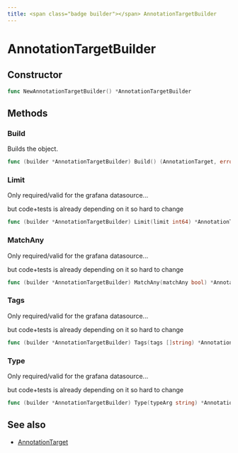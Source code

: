 ```yaml
---
title: <span class="badge builder"></span> AnnotationTargetBuilder
---
```

# <span class="badge builder"></span> AnnotationTargetBuilder

## Constructor

```go
func NewAnnotationTargetBuilder() *AnnotationTargetBuilder
```
## Methods

### <span class="badge object-method"></span> Build

Builds the object.

```go
func (builder *AnnotationTargetBuilder) Build() (AnnotationTarget, error)
```

### <span class="badge object-method"></span> Limit

Only required/valid for the grafana datasource...

but code+tests is already depending on it so hard to change

```go
func (builder *AnnotationTargetBuilder) Limit(limit int64) *AnnotationTargetBuilder
```

### <span class="badge object-method"></span> MatchAny

Only required/valid for the grafana datasource...

but code+tests is already depending on it so hard to change

```go
func (builder *AnnotationTargetBuilder) MatchAny(matchAny bool) *AnnotationTargetBuilder
```

### <span class="badge object-method"></span> Tags

Only required/valid for the grafana datasource...

but code+tests is already depending on it so hard to change

```go
func (builder *AnnotationTargetBuilder) Tags(tags []string) *AnnotationTargetBuilder
```

### <span class="badge object-method"></span> Type

Only required/valid for the grafana datasource...

but code+tests is already depending on it so hard to change

```go
func (builder *AnnotationTargetBuilder) Type(typeArg string) *AnnotationTargetBuilder
```

## See also

 * <span class="badge object-type-struct"></span> [AnnotationTarget](./object-AnnotationTarget.md)
